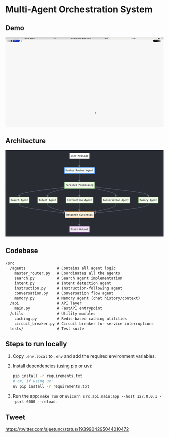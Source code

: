 # Multi-Agent Orchestration System

## Demo

![maos Demo](./m-demo.gif)

## Architecture

![architecture](./architecture.png)

## Codebase

```
/src
  /agents              # Contains all agent logic
    master_router.py   # Coordinates all the agents
    search.py          # Search agent implementation
    intent.py          # Intent detection agent
    instruction.py     # Instruction-following agent
    conversation.py    # Conversation flow agent
    memory.py          # Memory agent (chat history/context)
  /api                 # API layer
    main.py            # FastAPI entrypoint
  /utils               # Utility modules
    caching.py         # Redis-based caching utilities
    circuit_breaker.py # Circuit breaker for service interruptions
  tests/               # Test suite

```

## Steps to run locally

1. Copy `.env.local` to `.env` and add the required environment variables.

2. Install dependencies (using pip or uv):
   ```sh
   pip install -r requirements.txt
   # or, if using uv:
   uv pip install -r requirements.txt
   ```

3. Run the app: `make run` or `uvicorn src.api.main:app --host 127.0.0.1 --port 6000 --reload`.

## Tweet

https://twitter.com/ajeetunc/status/1939904295044010472
